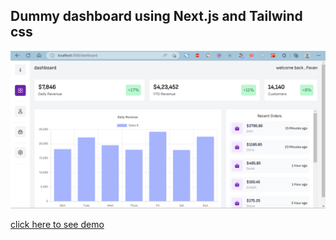 ## Dummy dashboard using Next.js and Tailwind css

![banner](https://github.com/pavanKumarKR2000/dashboard/blob/main/dashboard.png?raw=true)

[click here to see demo](https://dashboard-eu3qlhuy3-pavankumarkr2000.vercel.app/)
